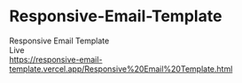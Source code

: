 # Responsive-Email-Template
Responsive Email Template <br>
Live <br>https://responsive-email-template.vercel.app/Responsive%20Email%20Template.html

